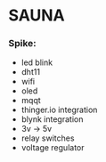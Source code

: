 # SAUNA



### Spike:

* led blink
* dht11
* wifi
* oled
* mqqt
* thinger.io integration
* blynk integration
* 3v -> 5v
* relay switches
* voltage regulator